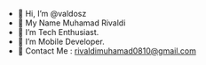 - 👋 Hi, I’m @valdosz
- 👋 My Name Muhamad Rivaldi
- 👀 I’m Tech Enthusiast.
- 👀 I’m Mobile Developer.
- 👀 Contact Me : rivaldimuhamad0810@gmail.com


<!---
valdosz/valdosz is a ✨ special ✨ repository because its `README.md` (this file) appears on your GitHub profile.
You can click the Preview link to take a look at your changes.
--->
